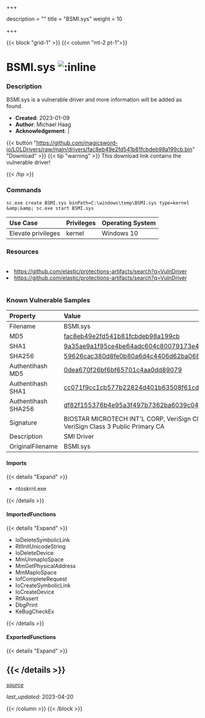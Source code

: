 +++

description = ""
title = "BSMI.sys"
weight = 10

+++


{{< block "grid-1" >}}
{{< column "mt-2 pt-1">}}


# BSMI.sys ![:inline](/images/twitter_verified.png) 


### Description

BSMI.sys is a vulnerable driver and more information will be added as found.

- **Created**: 2023-01-09
- **Author**: Michael Haag
- **Acknowledgement**:  | [](https://twitter.com/)

{{< button "https://github.com/magicsword-io/LOLDrivers/raw/main/drivers/fac8eb49e2fd541b81fcbdeb98a199cb.bin" "Download" >}}
{{< tip "warning" >}}
This download link contains the vulnerable driver!

{{< /tip >}}

### Commands

```
sc.exe create BSMI.sys binPath=C:\windows\temp\BSMI.sys type=kernel &amp;&amp; sc.exe start BSMI.sys
```

| Use Case | Privileges | Operating System | 
|:---- | ---- | ---- |
| Elevate privileges | kernel | Windows 10 |

### Resources
<br>
<li><a href=" https://github.com/elastic/protections-artifacts/search?q=VulnDriver"> https://github.com/elastic/protections-artifacts/search?q=VulnDriver</a></li>
<li><a href="https://github.com/elastic/protections-artifacts/search?q=VulnDriver">https://github.com/elastic/protections-artifacts/search?q=VulnDriver</a></li>
<br>

### Known Vulnerable Samples

| Property           | Value |
|:-------------------|:------|
| Filename           | BSMI.sys |
| MD5                | [fac8eb49e2fd541b81fcbdeb98a199cb](https://www.virustotal.com/gui/file/fac8eb49e2fd541b81fcbdeb98a199cb) |
| SHA1               | [9a35ae9a1f95ce4be64adc604c80079173e4a676](https://www.virustotal.com/gui/file/9a35ae9a1f95ce4be64adc604c80079173e4a676) |
| SHA256             | [59626cac380d8fe0b80a6d4c4406d62ba0683a2f0f68d50ad506ca1b1cf25347](https://www.virustotal.com/gui/file/59626cac380d8fe0b80a6d4c4406d62ba0683a2f0f68d50ad506ca1b1cf25347) |
| Authentihash MD5   | [0dea670f26bf6bf65701c4aa0dd89079](https://www.virustotal.com/gui/search/authentihash%253A0dea670f26bf6bf65701c4aa0dd89079) |
| Authentihash SHA1  | [cc071f9cc1cb577b22824d401b63508f61cd76c0](https://www.virustotal.com/gui/search/authentihash%253Acc071f9cc1cb577b22824d401b63508f61cd76c0) |
| Authentihash SHA256| [df82f155376b4e95a3f497b7362ba6039c04d2ae78926f626dbe1a459bc626d7](https://www.virustotal.com/gui/search/authentihash%253Adf82f155376b4e95a3f497b7362ba6039c04d2ae78926f626dbe1a459bc626d7) |
| Signature         | BIOSTAR MICROTECH INT&#39;L CORP, VeriSign Class 3 Code Signing 2009-2 CA, VeriSign Class 3 Public Primary CA   |
| Description       | SMI Driver |
| OriginalFilename  | BSMI.sys |


#### Imports
{{< details "Expand" >}}
* ntoskrnl.exe

{{< /details >}}
#### ImportedFunctions
{{< details "Expand" >}}
* IoDeleteSymbolicLink
* RtlInitUnicodeString
* IoDeleteDevice
* MmUnmapIoSpace
* MmGetPhysicalAddress
* MmMapIoSpace
* IofCompleteRequest
* IoCreateSymbolicLink
* IoCreateDevice
* RtlAssert
* DbgPrint
* KeBugCheckEx

{{< /details >}}
#### ExportedFunctions
{{< details "Expand" >}}

{{< /details >}}
-----



[*source*](https://github.com/magicsword-io/LOLDrivers/tree/main/yaml/bsmi.yaml)

*last_updated:* 2023-04-20








{{< /column >}}
{{< /block >}}
